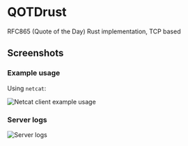 # QOTDrust
RFC865 (Quote of the Day) Rust implementation, TCP based

## Screenshots

### Example usage

Using `netcat`:

![Netcat client example usage](https://user-images.githubusercontent.com/44648612/127800480-65da967d-fd23-4877-9bed-07096db47b04.png)

### Server logs
![Server logs](https://user-images.githubusercontent.com/44648612/127800411-c47f92ff-83bd-4c61-a329-2f4b62576ac6.png)
